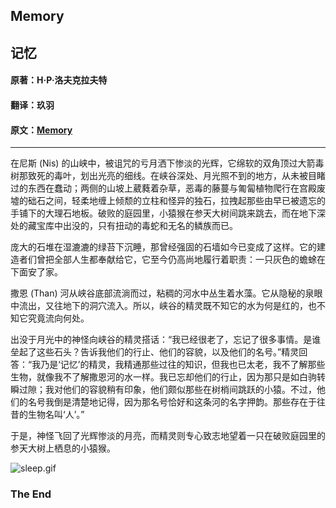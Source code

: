 ## Memory

## 记忆

#### 原著：H·P·洛夫克拉夫特

#### 翻译：玖羽

#### 原文：[Memory](http://www.hplovecraft.com/writings/texts/fiction/m.asp)

---

在尼斯 (Nis) 的山峡中，被诅咒的亏月洒下惨淡的光辉，它绵软的双角顶过大箭毒树那致死的毒叶，划出光亮的细线。在峡谷深处、月光照不到的地方，从未被目睹过的东西在蠢动；两侧的山坡上葳蕤着杂草，恶毒的藤蔓与匍匐植物爬行在宫殿废墟的础石之间，轻柔地缠上倾颓的立柱和怪异的独石，拉拽起那些由早已被遗忘的手铺下的大理石地板。破败的庭园里，小猿猴在参天大树间跳来跳去，而在地下深处的藏宝库中出没的，只有扭动的毒蛇和无名的鳞族而已。

庞大的石堆在湿漉漉的绿苔下沉睡，那曾经强固的石墙如今已变成了这样。它的建造者们曾把全部人生都奉献给它，它至今仍高尚地履行着职责：一只灰色的蟾蜍在下面安了家。

撒恩 (Than) 河从峡谷底部流淌而过，粘稠的河水中丛生着水藻。它从隐秘的泉眼中流出，又往地下的洞穴流入。所以，峡谷的精灵既不知它的水为何是红的，也不知它究竟流向何处。

出没于月光中的神怪向峡谷的精灵搭话：“我已经很老了，忘记了很多事情。是谁垒起了这些石头？告诉我他们的行止、他们的容貌，以及他们的名号。”精灵回答：“我乃是‘记忆’的精灵，我精通那些过往的知识，但我也已太老，我不了解那些生物，就像我不了解撒恩河的水一样。我已忘却他们的行止，因为那只是如白驹转瞬过隙；我对他们的容貌稍有印象，他们颇似那些在树梢间跳跃的小猿。不过，他们的名号我倒是清楚地记得，因为那名号恰好和这条河的名字押韵。那些存在于往昔的生物名叫‘人’。”

于是，神怪飞回了光辉惨淡的月亮，而精灵则专心致志地望着一只在破败庭园里的参天大树上栖息的小猿猴。

![sleep.gif](style_emoticons/default/sleep.gif)

### The End
